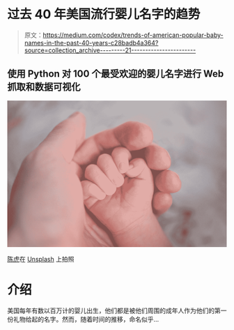 # 过去 40 年美国流行婴儿名字的趋势

> 原文：<https://medium.com/codex/trends-of-american-popular-baby-names-in-the-past-40-years-c28badb4a364?source=collection_archive---------21----------------------->

## 使用 Python 对 100 个最受欢迎的婴儿名字进行 Web 抓取和数据可视化

![](img/77f225d9b01216e13a51f18931e6490b.png)

[陈虎](https://unsplash.com/@huchenme?utm_source=medium&utm_medium=referral)在 [Unsplash](https://unsplash.com?utm_source=medium&utm_medium=referral) 上拍照

# 介绍

美国每年有数以百万计的婴儿出生，他们都是被他们周围的成年人作为他们的第一份礼物给起的名字。然而，随着时间的推移，命名似乎…
